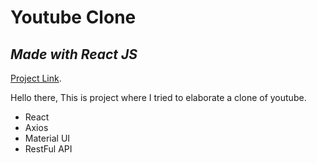 # Youtube Clone
## _Made with React JS_

[Project Link](https://epraz.github.io/youtube_clone).

Hello there,
This is project where I tried to elaborate a clone of youtube.
- React
- Axios
- Material UI
- RestFul API
